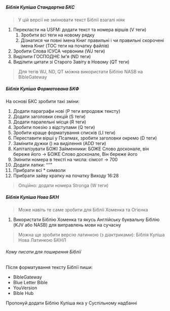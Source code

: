 ##### Біблія Куліша Стандартна БКС

> У цій версії не змінювати текст Біблії взагалі ніяк

1. Перекласти на USFM: додати текст та номера віршів (V теги)
   1. Зробити всі теги на новому рядку
   2. Дізнатися чи повні імена Книг правильні і чи правильні скорочені імена Книг (TOC теги на початку файлів)
2. Зробити Слова ІСУСА червоним (WJ теги)
3. Виділити ГОСПОДНЄ Ім'я (ND теги)
4. Виділити цитати зі Старого Завіту в Новому (QT теги)

> Для тегів WJ, ND, QT можна використати Біблію NASB на BibleGateway

##### Біблія Куліша Форматована БКФ

На основі БКС зробити такі зміни:

1. Додати параграфи нові (P теги впродовж тексту)
2. Додати заголовки секцій (S теги)
3. Додати паралельні місця (R теги)
4. Зробити поезію з відступами (Q теги)
5. Зробити краще форматування списків (LI теги)
6. Переставити вірші у Псалмах, зробити заголовки окремо (D теги)
7. Замінити дужки () на виділення (ADD теги)
8. Капіталізувати БОЖІ Займенники: БОЖЕ Слово досконале, він береже його -> БОЖЕ Слово досконале, Він береже його
9.  Змінити номера в тексті на числа: сімсот -> 700
10. Додати лапки: “‘’”
11. Прибрати всі \* символи
12. Прибрати зайву крапку на початку Виходу 16:28

> Опційно: додати номера Stronga (W теги)

##### Біблія Куліша Нова БКН

> Може навіть те саме зробити для Біблії Хоменка та Огієнка

1. Використати Біблію Хоменка та якусь Англійську буквальну Біблію (KJV або NASB) для виправлень мови на сучасну

> Можна ще зробити версію латинкою (з діактриками): Біблія Куліша Нова Латинкою БКНЛ

###### Кому писати для поширення Біблії

Після форматування тексту Біблії пиши:

- BibleGateway
- Blue Letter Bible
- YouVersion
- Bible Hub

Пропонуй додати Біблію Куліша яка у Суспільному надбанні
